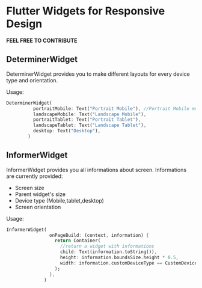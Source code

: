 # Flutter Widgets for Responsive Design

**FEEL FREE TO CONTRIBUTE**

## DeterminerWidget
DeterminerWidget provides you to make different layouts for every device type and orientation.

Usage:

```dart
DeterminerWidget(
          portraitMobile: Text("Portrait Mobile"), //Portrait Mobile must be provided. Others can be optional.
          landscapeMobile: Text("Landscape Mobile"),
          portraitTablet: Text("Portrait Tablet"),
          landscapeTablet: Text("Landscape Tablet"),
          desktop: Text("Desktop"),
        )
 ```
       
       
## InformerWidget
InformerWidget provides you all informations about screen.
Informations are currently provided:

- Screen size
- Parent widget's size
- Device type (Mobile,tablet,desktop)
- Screen orientation

Usage:

```dart
InformerWidget(
                onPageBuild: (context, information) {
                  return Container(
                    //return a widget with informations
                    child: Text(information.toString()),
                    height: information.boundsSize.height * 0.5,
                    width: information.customDeviceType == CustomDeviceType.mobile ? 100 : 300,
                  );
                },
              )
```
